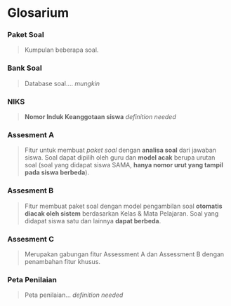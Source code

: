 # Glosarium

### Paket Soal
> Kumpulan beberapa soal.

### Bank Soal
> Database soal.... _mungkin_

### NIKS
> **Nomor Induk Keanggotaan siswa** _definition needed_

### Assesment A

> Fitur untuk membuat _paket soal_ dengan **analisa soal** dari jawaban siswa. Soal dapat dipilih oleh guru dan **model acak** berupa urutan soal (soal yang didapat siswa SAMA, **hanya nomor urut yang tampil pada siswa berbeda**).

### Assesment B
> Fitur membuat paket soal dengan model pengambilan soal **otomatis diacak oleh sistem** berdasarkan Kelas & Mata Pelajaran. Soal yang didapat siswa satu dan lainnya **dapat berbeda**.

### Assesment C
> Merupakan gabungan fitur Assessment A dan Assessment B dengan penambahan fitur khusus.

### Peta Penilaian
> Peta penilaian... _definition needed_